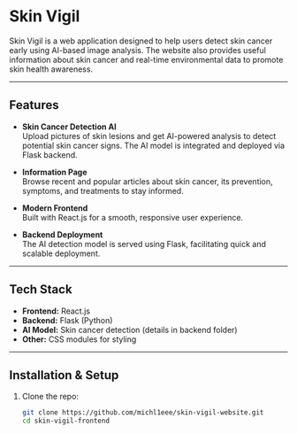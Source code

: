 # Skin Vigil

Skin Vigil is a web application designed to help users detect skin cancer early using AI-based image analysis. The website also provides useful information about skin cancer and real-time environmental data to promote skin health awareness.

---

## Features

- **Skin Cancer Detection AI**  
  Upload pictures of skin lesions and get AI-powered analysis to detect potential skin cancer signs. The AI model is integrated and deployed via Flask backend.

- **Information Page**  
  Browse recent and popular articles about skin cancer, its prevention, symptoms, and treatments to stay informed.

- **Modern Frontend**  
  Built with React.js for a smooth, responsive user experience.

- **Backend Deployment**  
  The AI detection model is served using Flask, facilitating quick and scalable deployment.

---

## Tech Stack

- **Frontend:** React.js  
- **Backend:** Flask (Python)  
- **AI Model:** Skin cancer detection (details in backend folder)  
- **Other:** CSS modules for styling

---

## Installation & Setup

1. Clone the repo:
   ```bash
   git clone https://github.com/michl1eee/skin-vigil-website.git
   cd skin-vigil-frontend
